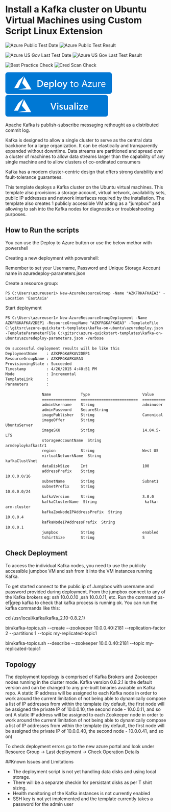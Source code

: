 # Install a Kafka cluster on Ubuntu Virtual Machines using Custom Script Linux Extension

![Azure Public Test Date](https://azurequickstartsservice.blob.core.windows.net/badges/kafka-on-ubuntu/PublicLastTestDate.svg)
![Azure Public Test Result](https://azurequickstartsservice.blob.core.windows.net/badges/kafka-on-ubuntu/PublicDeployment.svg)

![Azure US Gov Last Test Date](https://azurequickstartsservice.blob.core.windows.net/badges/kafka-on-ubuntu/FairfaxLastTestDate.svg)
![Azure US Gov Last Test Result](https://azurequickstartsservice.blob.core.windows.net/badges/kafka-on-ubuntu/FairfaxDeployment.svg)

![Best Practice Check](https://azurequickstartsservice.blob.core.windows.net/badges/kafka-on-ubuntu/BestPracticeResult.svg)
![Cred Scan Check](https://azurequickstartsservice.blob.core.windows.net/badges/kafka-on-ubuntu/CredScanResult.svg)

[![Deploy To Azure](https://raw.githubusercontent.com/Azure/azure-quickstart-templates/master/1-CONTRIBUTION-GUIDE/images/deploytoazure.svg?sanitize=true)]("https://portal.azure.com/#create/Microsoft.Template/uri/https%3A%2F%2Fraw.githubusercontent.com%2FAzure%2Fazure-quickstart-templates%2Fmaster%2Fkafka-on-ubuntu%2Fazuredeploy.json")
[![Visualize](https://raw.githubusercontent.com/Azure/azure-quickstart-templates/master/1-CONTRIBUTION-GUIDE/images/visualizebutton.svg?sanitize=true)]("http://armviz.io/#/?load=https%3A%2F%2Fraw.githubusercontent.com%2FAzure%2Fazure-quickstart-templates%2Fmaster%2Fkafka-on-ubuntu%2Fazuredeploy.json")

Apache Kafka is publish-subscribe messaging rethought as a distributed commit
log.

Kafka is designed to allow a single cluster to serve as the central data
backbone for a large organization. It can be elastically and transparently
expanded without downtime. Data streams are partitioned and spread over a
cluster of machines to allow data streams larger than the capability of any
single machine and to allow clusters of co-ordinated consumers

Kafka has a modern cluster-centric design that offers strong durability and
fault-tolerance guarantees.

This template deploys a Kafka cluster on the Ubuntu virtual machines. This
template also provisions a storage account, virtual network, availability sets,
public IP addresses and network interfaces required by the installation. The
template also creates 1 publicly accessible VM acting as a "jumpbox" and
allowing to ssh into the Kafka nodes for diagnostics or troubleshooting
purposes.

## How to Run the scripts

You can use the Deploy to Azure button or use the below methor with powershell

Creating a new deployment with powershell:

Remember to set your Username, Password and Unique Storage Account name in
azuredeploy-parameters.json

Create a resource group:

    PS C:\Users\azureuser1> New-AzureResourceGroup -Name "AZKFRKAFKAEA3" -Location 'EastAsia'

Start deployment

    PS C:\Users\azureuser1> New-AzureResourceGroupDeployment -Name AZKFRGKAFKAV2DEP1 -ResourceGroupName "AZKFRGKAFKAEA3" -TemplateFile C:\gitsrc\azure-quickstart-templates\kafka-on-ubuntu\azuredeploy.json -TemplateParameterFile C:\gitsrc\azure-quickstart-templates\kafka-on-ubuntu\azuredeploy-parameters.json -Verbose

    On successful deployment results will be like this
    DeploymentName    : AZKFRGKAFKAV2DEP1
    ResourceGroupName : AZKFRGKAFKAEA3
    ProvisioningState : Succeeded
    Timestamp         : 4/26/2015 4:40:51 PM
    Mode              : Incremental
    TemplateLink      :
    Parameters        :

                    Name             Type                       Value
                    ===============  =========================  ==========
                    adminUsername    String                     adminuser
                    adminPassword    SecureString
                    imagePublisher   String                     Canonical
                    imageOffer       String                     UbuntuServer
                    imageSKU         String                     14.04.5-LTS
                    storageAccountName  String                     armdeploykafkastr1
                    region           String                     West US
                    virtualNetworkName  String                     kafkaClustVnet
                    dataDiskSize     Int                        100
                    addressPrefix    String                     10.0.0.0/16
                    subnetName       String                     Subnet1
                    subnetPrefix     String                     10.0.0.0/24
                    kafkaVersion     String                     3.0.0
                    kafkaClusterName  String                     kafka-arm-cluster
                    kafkaZooNodeIPAddressPrefix  String                     10.0.0.4
                    kafkaNodeIPAddressPrefix  String                     10.0.0.1
                    jumpbox          String                     enabled
                    tshirtSize       String                     S

## Check Deployment

To access the individual Kafka nodes, you need to use the publicly accessible
jumpbox VM and ssh from it into the VM instances running Kafka.

To get started connect to the public ip of Jumpbox with username and password
provided during deployment. From the jumpbox connect to any of the Kafka brokers
eg: ssh 10.0.0.10 ,ssh 10.0.0.11, etc. Run the command ps-ef|grep kafka to check
that kafka process is running ok. You can run the kafka commands like this:

cd /usr/local/kafka/kafka_2.10-0.8.2.1/

bin/kafka-topics.sh --create --zookeeper 10.0.0.40:2181 --replication-factor 2
--partitions 1 --topic my-replicated-topic1

bin/kafka-topics.sh --describe --zookeeper 10.0.0.40:2181 --topic
my-replicated-topic1

## Topology

The deployment topology is comprised of Kafka Brokers and Zookeeper nodes
running in the cluster mode. Kafka version 0.8.2.1 is the default version and
can be changed to any pre-built binaries avaiable on Kafka repo. A static IP
address will be assigned to each Kafka node in order to work around the current
limitation of not being able to dynamically compose a list of IP addresses from
within the template (by default, the first node will be assigned the private IP
of 10.0.0.10, the second node - 10.0.0.11, and so on) A static IP address will
be assigned to each Zookeeper node in order to work around the current
limitation of not being able to dynamically compose a list of IP addresses from
within the template (by default, the first node will be assigned the private IP
of 10.0.0.40, the second node - 10.0.0.41, and so on)

To check deployment errors go to the new azure portal and look under Resource
Group -> Last deployment -> Check Operation Details

##Known Issues and Limitations

- The deployment script is not yet handling data disks and using local storage.
- There will be a separate checkin for persistant disks as per T shirt sizing.
- Health monitoring of the Kafka instances is not currently enabled
- SSH key is not yet implemented and the template currently takes a password for
  the admin user
